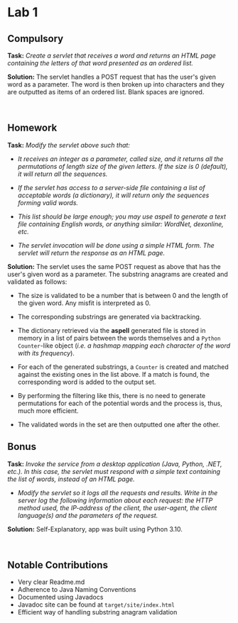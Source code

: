 # Lab 1

## Compulsory

**Task:** _Create a servlet that receives a word and returns an HTML page containing the letters of that word presented as an ordered list._

**Solution:** The servlet handles a POST request that has the user's given word as a parameter. The word is then broken up into characters and they are outputted as items of an ordered list. Blank spaces are ignored.

<br>

## Homework

**Task:** _Modify the servlet above such that:_

- _It receives an integer as a parameter, called size, and it returns all the permutations of length size of the given letters. If the size is 0 (default), it will return all the sequences._

- _If the servlet has access to a server-side file containing a list of acceptable words (a dictionary), it will return only the sequences forming valid words._

- _This list should be large enough; you may use aspell to generate a text file containing English words, or anything similar: WordNet, dexonline, etc._

- _The servlet invocation will be done using a simple HTML form. The servlet will return the response as an HTML page._

**Solution:** The servlet uses the same POST request as above that has the user's given word as a parameter. The substring anagrams are created and validated as follows:

- The size is validated to be a number that is between 0 and the length of the given word. Any misfit is interpreted as 0.

- The corresponding substrings are generated via backtracking.

- The dictionary retrieved via the **aspell** generated file is stored in memory in a list of pairs between the words themselves and a `Python Counter`-like object (_i.e. a hashmap mapping each character of the word with its frequency_).

- For each of the generated substrings, a `Counter` is created and matched against the existing ones in the list above. If a match is found, the corresponding word is added to the output set.

- By performing the filtering like this, there is no need to generate permutations for each of the potential words and the process is, thus, much more efficient.

- The validated words in the set are then outputted one after the other.

## Bonus

**Task:** _Invoke the service from a desktop application (Java, Python, .NET, etc.). In this case, the servlet must respond with a simple text containing the list of words, instead of an HTML page._

- _Modify the servlet so it logs all the requests and results. Write in the server log the following information about each request: the HTTP method used, the IP-address of the client, the user-agent, the client language(s) and the parameters of the request._

**Solution:** Self-Explanatory, app was built using Python 3.10.

<br>

## Notable Contributions

- Very clear Readme.md
- Adherence to Java Naming Conventions
- Documented using Javadocs
- Javadoc site can be found at `target/site/index.html`
- Efficient way of handling substring anagram validation
